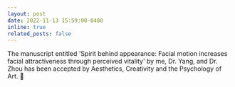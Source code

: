 ```yaml
---
layout: post
date: 2022-11-13 15:59:00-0400
inline: true
related_posts: false
---
```


The manuscript entitled 'Spirit behind appearance: Facial motion increases facial attractiveness through perceived vitality' by me, Dr. Yang, and Dr. Zhou has been accepted by Aesthetics, Creativity and the Psychology of Art. 🥳
